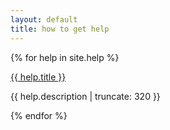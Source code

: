 ```yaml
---
layout: default
title: how to get help
---
```


{% for help in site.help %}


<a href="{{ help.url | prepend: site.baseurl }}">
        {{ help.title }}
</a>

<p class="post-excerpt">{{ help.description | truncate: 320 }}</p>

{% endfor %} 
